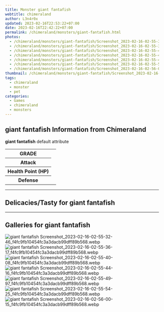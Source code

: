 ```yaml
---
title: Monster giant fantafish
webtitle: chimeraland
author: L3n4r0x
updated: 2023-02-16T22:53:22+07:00
date: 2023-02-16T22:42:22+07:00
permalink: /chimeraland/monsters/giant-fantafish.html
photos:
  - /chimeraland/monsters/giant-fantafish/Screenshot_2023-02-16-02-55-32-46_f4fc9fb10454fc3a3dacb99dff89b568.webp
  - /chimeraland/monsters/giant-fantafish/Screenshot_2023-02-16-02-55-36-17_f4fc9fb10454fc3a3dacb99dff89b568.webp
  - /chimeraland/monsters/giant-fantafish/Screenshot_2023-02-16-02-55-40-08_f4fc9fb10454fc3a3dacb99dff89b568.webp
  - /chimeraland/monsters/giant-fantafish/Screenshot_2023-02-16-02-55-44-16_f4fc9fb10454fc3a3dacb99dff89b568.webp
  - /chimeraland/monsters/giant-fantafish/Screenshot_2023-02-16-02-55-49-97_f4fc9fb10454fc3a3dacb99dff89b568.webp
  - /chimeraland/monsters/giant-fantafish/Screenshot_2023-02-16-02-55-54-25_f4fc9fb10454fc3a3dacb99dff89b568.webp
  - /chimeraland/monsters/giant-fantafish/Screenshot_2023-02-16-02-56-00-15_f4fc9fb10454fc3a3dacb99dff89b568.webp
thumbnail: /chimeraland/monsters/giant-fantafish/Screenshot_2023-02-16-02-55-32-46_f4fc9fb10454fc3a3dacb99dff89b568.webp
tags:
  - chimeraland
  - monster
  - pet
categories:
  - Games
  - chimeraland
  - monsters
---
```


<section id="bootstrap-wrapper"><link rel="stylesheet" href="https://rawcdn.githack.com/dimaslanjaka/Web-Manajemen/870a349/css/bootstrap-5-3-0-alpha3-wrapper.css"/><h2 id="attribute">giant fantafish Information from Chimeraland</h2><p><b>giant fantafish</b> default attribute <table><tr><th>GRADE</th><td></td></tr><tr><th>Attack</th><td></td></tr><tr><th>Health Point (HP)</th><td></td></tr><tr><th>Defense</th><td></td></tr></table></p><hr/><h2 id="delicacies">Delicacies/Tasty for giant fantafish</h2><div class="bg-dark text-light"></div><hr/><div id="gallery"><h2>Galleries for giant fantafish</h2><div class="row"><div class="col-lg-6 col-12"><img src="/chimeraland/monsters/giant-fantafish/Screenshot_2023-02-16-02-55-32-46_f4fc9fb10454fc3a3dacb99dff89b568.webp" alt="giant fantafish Screenshot_2023-02-16-02-55-32-46_f4fc9fb10454fc3a3dacb99dff89b568.webp"/></div><div class="col-lg-6 col-12"><img src="/chimeraland/monsters/giant-fantafish/Screenshot_2023-02-16-02-55-36-17_f4fc9fb10454fc3a3dacb99dff89b568.webp" alt="giant fantafish Screenshot_2023-02-16-02-55-36-17_f4fc9fb10454fc3a3dacb99dff89b568.webp"/></div><div class="col-lg-6 col-12"><img src="/chimeraland/monsters/giant-fantafish/Screenshot_2023-02-16-02-55-40-08_f4fc9fb10454fc3a3dacb99dff89b568.webp" alt="giant fantafish Screenshot_2023-02-16-02-55-40-08_f4fc9fb10454fc3a3dacb99dff89b568.webp"/></div><div class="col-lg-6 col-12"><img src="/chimeraland/monsters/giant-fantafish/Screenshot_2023-02-16-02-55-44-16_f4fc9fb10454fc3a3dacb99dff89b568.webp" alt="giant fantafish Screenshot_2023-02-16-02-55-44-16_f4fc9fb10454fc3a3dacb99dff89b568.webp"/></div><div class="col-lg-6 col-12"><img src="/chimeraland/monsters/giant-fantafish/Screenshot_2023-02-16-02-55-49-97_f4fc9fb10454fc3a3dacb99dff89b568.webp" alt="giant fantafish Screenshot_2023-02-16-02-55-49-97_f4fc9fb10454fc3a3dacb99dff89b568.webp"/></div><div class="col-lg-6 col-12"><img src="/chimeraland/monsters/giant-fantafish/Screenshot_2023-02-16-02-55-54-25_f4fc9fb10454fc3a3dacb99dff89b568.webp" alt="giant fantafish Screenshot_2023-02-16-02-55-54-25_f4fc9fb10454fc3a3dacb99dff89b568.webp"/></div><div class="col-lg-6 col-12"><img src="/chimeraland/monsters/giant-fantafish/Screenshot_2023-02-16-02-56-00-15_f4fc9fb10454fc3a3dacb99dff89b568.webp" alt="giant fantafish Screenshot_2023-02-16-02-56-00-15_f4fc9fb10454fc3a3dacb99dff89b568.webp"/></div></div></div></section>